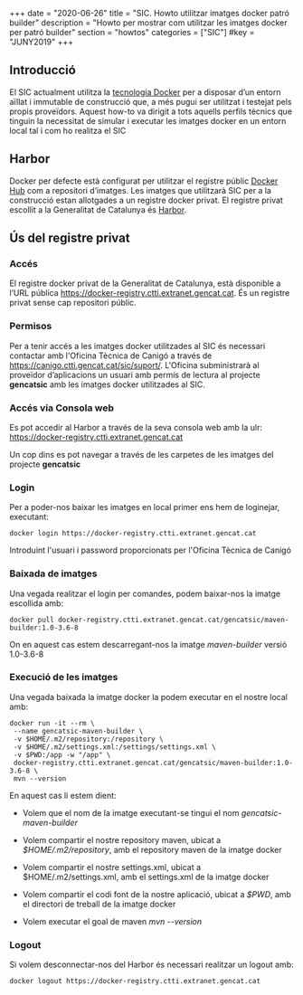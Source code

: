 +++
date        = "2020-06-26"
title       = "SIC. Howto utilitzar imatges docker patró builder"
description = "Howto per mostrar com utilitzar les imatges docker per patró builder"
section     = "howtos"
categories  = ["SIC"]
#key         = "JUNY2019"
+++

## Introducció

El SIC actualment utilitza la [tecnologia Docker](https://www.docker.com/) per a disposar d’un entorn aïllat i immutable de construcció que, a més pugui ser utilitzat i testejat pels propis proveïdors. Aquest how-to va dirigit a tots aquells perfils tècnics que tinguin la necessitat de simular i executar les imatges docker en un entorn local tal i com ho realitza el SIC

## Harbor

Docker per defecte està configurat per utilitzar el registre públic [Docker Hub](https://hub.docker.com/) com a repositori d’imatges. Les imatges que utilitzarà SIC per a la construcció estan allotgades a un registre docker privat. El registre privat escollit a la Generalitat de Catalunya és [Harbor](https://goharbor.io/).

## Ús del registre privat

### Accés
El registre docker privat de la Generalitat de Catalunya, està disponible a l’URL pública https://docker-registry.ctti.extranet.gencat.cat. És un registre privat sense cap repositori públic.

### Permisos
Per a tenir accés a les imatges docker utilitzades al SIC és necessari contactar amb l'Oficina Tècnica de Canigó a través de https://canigo.ctti.gencat.cat/sic/suport/. L'Oficina subministrarà al proveïdor d’aplicacions un usuari amb permís de lectura al projecte **gencatsic** amb les imatges docker utilitzades al SIC.

### Accés via Consola web
Es pot accedir al Harbor a través de la seva consola web amb la ulr:
https://docker-registry.ctti.extranet.gencat.cat

Un cop dins es pot navegar a través de les carpetes de les imatges del projecte **gencatsic**

### Login
Per a poder-nos baixar les imatges en local primer ens hem de loginejar, executant:
```
docker login https://docker-registry.ctti.extranet.gencat.cat
```

Introduint l'usuari i password proporcionats per l'Oficina Tècnica de Canigó

### Baixada de imatges

Una vegada realitzar el login per comandes, podem baixar-nos la imatge escollida amb:
```
docker pull docker-registry.ctti.extranet.gencat.cat/gencatsic/maven-builder:1.0-3.6-8
```

On en aquest cas estem descarregant-nos la imatge *maven-builder* versió 1.0-3.6-8

### Execució de les imatges

Una vegada baixada la imatge docker la podem executar en el nostre local amb:
```
docker run -it --rm \
 --name gencatsic-maven-builder \
 -v $HOME/.m2/repository:/repository \
 -v $HOME/.m2/settings.xml:/settings/settings.xml \
 -v $PWD:/app -w "/app" \
 docker-registry.ctti.extranet.gencat.cat/gencatsic/maven-builder:1.0-3.6-8 \
 mvn --version
```

En aquest cas li estem dient:

- Volem que el nom de la imatge executant-se tingui el nom *gencatsic-maven-builder*

- Volem compartir el nostre repository maven, ubicat a *$HOME/.m2/repository*, amb el repository maven de la imatge docker 

- Volem compartir el nostre settings.xml, ubicat a $HOME/.m2/settings.xml, amb el settings.xml de la imatge docker

- Volem compartir el codi font de la nostre aplicació, ubicat a *$PWD*, amb el directori de treball de la imatge docker

- Volem executar el goal de maven *mvn --version*

### Logout

Si volem desconnectar-nos del Harbor és necessari realitzar un logout amb:
```
docker logout https://docker-registry.ctti.extranet.gencat.cat
```


